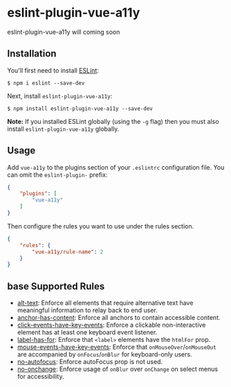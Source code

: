 # eslint-plugin-vue-a11y

eslint-plugin-vue-a11y will coming soon


## Installation

You'll first need to install [ESLint](http://eslint.org):

```
$ npm i eslint --save-dev
```

Next, install `eslint-plugin-vue-a11y`:

```
$ npm install eslint-plugin-vue-a11y --save-dev
```

**Note:** If you installed ESLint globally (using the `-g` flag) then you must also install `eslint-plugin-vue-a11y` globally.

## Usage

Add `vue-a11y` to the plugins section of your `.eslintrc` configuration file. You can omit the `eslint-plugin-` prefix:

```json
{
    "plugins": [
        "vue-a11y"
    ]
}
```


Then configure the rules you want to use under the rules section.

```json
{
    "rules": {
        "vue-a11y/rule-name": 2
    }
}
```

## base Supported Rules
- [alt-text](docs/rules/alt-text.md): Enforce all elements that require alternative text have meaningful information to relay back to end user.
- [anchor-has-content](docs/rules/anchor-has-content.md): Enforce all anchors to contain accessible content.
- [click-events-have-key-events](docs/rules/click-events-have-key-events.md): Enforce a clickable non-interactive element has at least one keyboard event listener.
- [label-has-for](docs/rules/label-has-for.md): Enforce that `<label>` elements have the `htmlFor` prop.
- [mouse-events-have-key-events](docs/rules/mouse-events-have-key-events.md): Enforce that `onMouseOver`/`onMouseOut` are accompanied by `onFocus`/`onBlur` for keyboard-only users.
- [no-autofocus](docs/rules/no-autofocus.md): Enforce autoFocus prop is not used.
- [no-onchange](docs/rules/no-onchange.md): Enforce usage of `onBlur` over `onChange` on select menus for accessibility.

